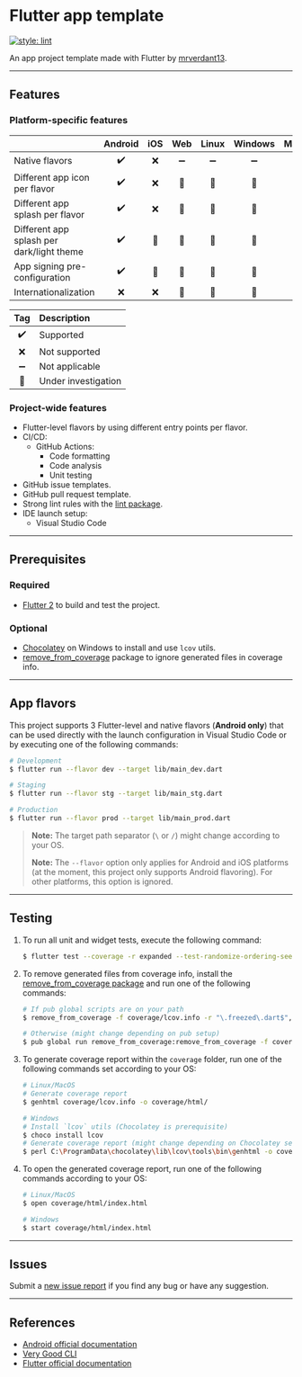 # Flutter app template

[![style: lint][lint_badge]][lint_package_link]

An app project template made with Flutter by [mrverdant13][mrverdant13_link].

---

## Features

### Platform-specific features

|                                           | Android | iOS | Web | Linux | Windows | MacOS |
| :---------------------------------------- | :-----: | :-: | :-: | :---: | :-----: | :---: |
| Native flavors                            |   ✔️    | ❌  | ➖  |  ➖   |   ➖    |  ➖   |
| Different app icon per flavor             |   ✔️    | ❌  | 🤔  |  🤔   |   🤔    |  🤔   |
| Different app splash per flavor           |   ✔️    | ❌  | 🤔  |  🤔   |   🤔    |  🤔   |
| Different app splash per dark/light theme |   ✔️    | 🤔  | 🤔  |  🤔   |   🤔    |  🤔   |
| App signing pre-configuration             |   ✔️    | 🤔  | 🤔  |  🤔   |   🤔    |  🤔   |
| Internationalization                      |   ❌    | ❌  | 🤔  |  🤔   |   🤔    |  🤔   |

| Tag | Description         |
| :-: | :------------------ |
| ✔️  | Supported           |
| ❌  | Not supported       |
| ➖  | Not applicable      |
| 🤔  | Under investigation |

### Project-wide features

- Flutter-level flavors by using different entry points per flavor.
- CI/CD:
  - GitHub Actions:
    - Code formatting
    - Code analysis
    - Unit testing
- GitHub issue templates.
- GitHub pull request template.
- Strong lint rules with the [lint package][lint_package_link].
- IDE launch setup:
  - Visual Studio Code

---

## Prerequisites

### Required

- [Flutter 2][flutter_link] to build and test the project.

### Optional

- [Chocolatey][chocolatey_link] on Windows to install and use `lcov` utils.
- [remove_from_coverage][remove_from_coverage_link] package to ignore generated files in coverage info.

---

## App flavors

This project supports 3 Flutter-level and native flavors (**Android only**) that can be used directly with the launch configuration in Visual Studio Code or by executing one of the following commands:

```sh
# Development
$ flutter run --flavor dev --target lib/main_dev.dart

# Staging
$ flutter run --flavor stg --target lib/main_stg.dart

# Production
$ flutter run --flavor prod --target lib/main_prod.dart
```

> **Note:** The target path separator (`\` or `/`) might change according to your OS.
>
> **Note:** The `--flavor` option only applies for Android and iOS platforms (at the moment, this project only supports Android flavoring). For other platforms, this option is ignored.

---

## Testing

1. To run all unit and widget tests, execute the following command:

   ```sh
   $ flutter test --coverage -r expanded --test-randomize-ordering-seed random
   ```

2. To remove generated files from coverage info, install the [remove_from_coverage package][remove_from_coverage_link] and run one of the following commands:

   ```sh
   # If pub global scripts are on your path
   $ remove_from_coverage -f coverage/lcov.info -r "\.freezed\.dart$","\.g\.dart$","\.gr\.dart$"

   # Otherwise (might change depending on pub setup)
   $ pub global run remove_from_coverage:remove_from_coverage -f coverage/lcov.info -r "\.freezed\.dart$","\.g\.dart$","\.gr\.dart$"
   ```

3. To generate coverage report within the `coverage` folder, run one of the following commands set according to your OS:

   ```sh
   # Linux/MacOS
   # Generate coverage report
   $ genhtml coverage/lcov.info -o coverage/html/

   # Windows
   # Install `lcov` utils (Chocolatey is prerequisite)
   $ choco install lcov
   # Generate coverage report (might change depending on Chocolatey setup)
   $ perl C:\ProgramData\chocolatey\lib\lcov\tools\bin\genhtml -o coverage\html coverage\lcov.info
   ```

4. To open the generated coverage report, run one of the following commands according to your OS:

   ```sh
   # Linux/MacOS
   $ open coverage/html/index.html

   # Windows
   $ start coverage/html/index.html
   ```

---

## Issues

Submit a [new issue report][new_project_issues_link] if you find any bug or have any suggestion.

---

## References

- [Android official documentation][android_official_documentation_link]
- [Very Good CLI][very_good_cli_link]
- [Flutter official documentation][flutter_link]

<!-- LINKS -->

[android_official_documentation_link]: https://developer.android.com/
[chocolatey_link]: https://chocolatey.org/
[flutter_link]: https://flutter.dev/
[flutter_localizations_link]: https://api.flutter.dev/flutter/flutter_localizations/flutter_localizations-library.html
[internationalization_link]: https://flutter.dev/docs/development/accessibility-and-localization/internationalization
[lint_badge]: https://img.shields.io/badge/style-lint-4BC0F5.svg
[lint_package_link]: https://pub.dev/packages/lint
[mrverdant13_link]: https://github.com/mrverdant13/
[mrverdant13_flutter_project_template]: https://github.com/mrverdant13/flutter_app_template
[new_project_issues_link]: https://github.com/mrverdant13/git_history/issues/new/choose
[remove_from_coverage_link]: https://pub.dev/packages/remove_from_coverage
[very_good_cli_link]: https://github.com/VeryGoodOpenSource/very_good_cli
